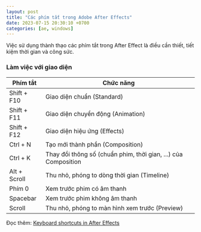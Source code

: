 ```yaml
---
layout: post
title: "Các phím tắt trong Adobe After Effects"
date: 2023-07-15 20:30:10 +0700
categories: [ae, windows]
---
```


Việc sử dụng thành thạo các phím tắt trong After Effect là điều cần thiết, tiết kiệm thời gian và công sức.  

### Làm việc với giao diện
| Phím tắt | Chức năng |
|----------|-----------|
| Shift + F10 | Giao diện chuẩn (Standard) |
| Shift + F11 | Giao diện chuyển động (Animation) |
| Shift + F12 | Giao diện hiệu ứng (Effects) |
| Ctrl + N | Tạo mới thành phần (Composition) |
| Ctrl + K | Thay đồi thông số (chuẩn phim, thời gian, ...) của Composition |
| Alt + Scroll | Thu nhỏ, phóng to dòng thời gian (Timeline) |
| Phím 0 | Xem trước phim có âm thanh |
| Spacebar | Xem trước phim không âm thanh |
| Scroll | Thu nhỏ, phóng to màn hình xem trước (Preview) |

Đọc thêm: [Keyboard shortcuts in After Effects](https://helpx.adobe.com/after-effects/using/keyboard-shortcuts-reference.html)  
